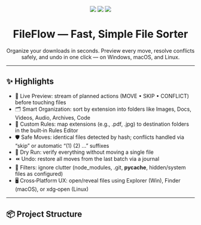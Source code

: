 <!--
   ███████╗██╗██╗     ███████╗███████╗██╗      ██████╗ ██╗    ██╗
   ██╔════╝██║██║     ██╔════╝██╔════╝██║     ██╔═══██╗██║    ██║
   █████╗  ██║██║     █████╗  ███████╗██║     ██║   ██║██║ █╗ ██║
   ██╔══╝  ██║██║     ██╔══╝  ╚════██║██║     ██║   ██║██║███╗██║
   ██║     ██║███████╗███████╗███████║███████╗╚██████╔╝╚███╔███╔╝
   ╚═╝     ╚═╝╚══════╝╚══════╝╚══════╝╚══════╝ ╚═════╝  ╚══╝╚══╝
-->

<p align="center">
  <img src="https://img.shields.io/badge/Python-3.10%2B-3776AB?style=for-the-badge&logo=python&logoColor=white" />
  <img src="https://img.shields.io/badge/GUI-Tkinter-4B8BBE?style=for-the-badge" />
  <img src="https://img.shields.io/badge/Platforms-Windows%20%7C%20macOS%20%7C%20Linux-6aa84f?style=for-the-badge" />
</p>

<h1 align="center">FileFlow — Fast, Simple File Sorter</h1>
<p align="center">
Organize your downloads in seconds. Preview every move, resolve conflicts safely, and undo in one click — on Windows, macOS, and Linux.
</p>

---

## ✨ Highlights

- 🔎 Live Preview: stream of planned actions (MOVE • SKIP • CONFLICT) before touching files  
- 🗂️ Smart Organization: sort by extension into folders like Images, Docs, Videos, Audio, Archives, Code  
- 🧩 Custom Rules: map extensions (e.g., .pdf, .jpg) to destination folders in the built‑in Rules Editor  
- 🛡️ Safe Moves: identical files detected by hash; conflicts handled via “skip” or automatic “(1) (2) …” suffixes  
- 🧪 Dry Run: verify everything without moving a single file  
- ⏪ Undo: restore all moves from the last batch via a journal  
- 🧱 Filters: ignore clutter (node_modules, .git, __pycache__, hidden/system files as configured)  
- 🖥️ Cross‑Platform UX: open/reveal files using Explorer (Win), Finder (macOS), or xdg‑open (Linux)

---

## 📦 Project Structure

